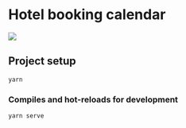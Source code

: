 # Hotel booking calendar


<img src="https://res.cloudinary.com/dgyor8x0z/image/upload/v1704683225/Screenshot_2024-01-08_at_05.06.41_sznpop.png">

## Project setup
```
yarn
```

### Compiles and hot-reloads for development
```
yarn serve
```


